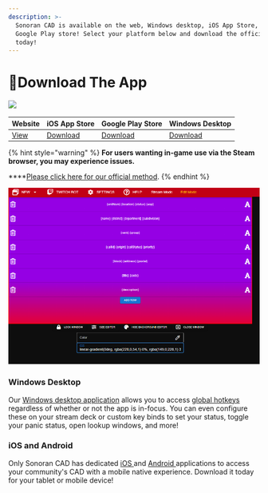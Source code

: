 ```yaml
---
description: >-
  Sonoran CAD is available on the web, Windows desktop, iOS App Store, and
  Google Play store! Select your platform below and download the official app
  today!
---
```


# 📱Download The App

![](<../.gitbook/assets/SonoranCAD Logo\_Full.png>)

| Website                             | iOS App Store                                                      | Google Play Store                                                                      | Windows Desktop                                                                                              |
| ----------------------------------- | ------------------------------------------------------------------ | -------------------------------------------------------------------------------------- | ------------------------------------------------------------------------------------------------------------ |
| [View](https://app.sonorancad.com/) | [Download](https://apps.apple.com/us/app/sonoran-cad/id1496539456) | [Download](https://play.google.com/store/apps/details?id=sonorancadmdt.app\&hl=en\_US) | [Download](https://github.com/Sonoran-Software/SonoranCAD\_Windows/releases/latest/download/Sonoran-CAD.exe) |

{% hint style="warning" %}
**For users wanting in-game use via the Steam browser, you may experience issues.**

****[Please click here for our official method](steam-browser-workaround.md).
{% endhint %}

![Sonoran CAD - CAD/MDT Software](<../.gitbook/assets/image (84).png>)

### Windows Desktop

Our [Windows desktop application](https://github.com/SonoranBrian/sc2\_quasar/releases/latest/download/Sonoran-CAD-Setup.exe) allows you to access [global hotkeys](../tutorials/other-features/configurable-hotkeys.md) regardless of whether or not the app is in-focus. You can even configure these on your stream deck or custom key binds to set your status, toggle your panic status, open lookup windows, and more!

### iOS and Android

Only Sonoran CAD has dedicated [iOS ](https://apps.apple.com/us/app/sonoran-cad/id1496539456)and [Android ](https://play.google.com/store/apps/details?id=sonorancadmdt.app\&hl=en\_US)applications to access your community's CAD with a mobile native experience. Download it today for your tablet or mobile device!
